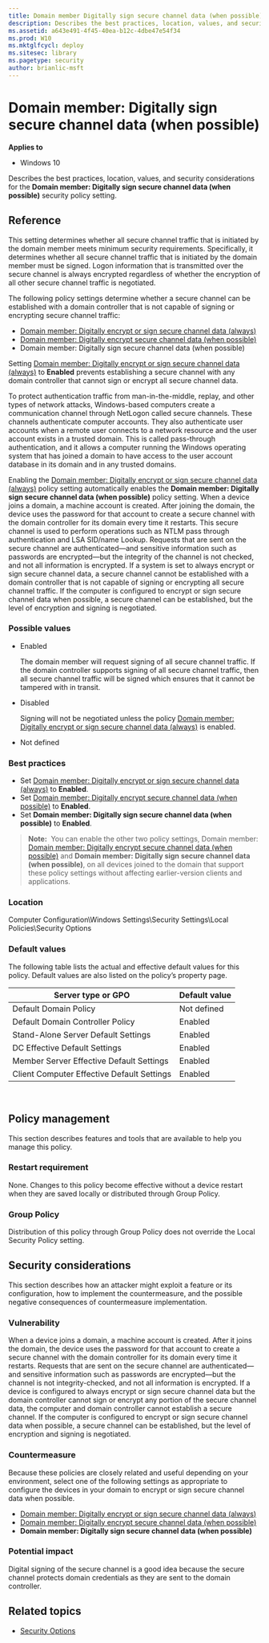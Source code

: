 ```yaml
---
title: Domain member Digitally sign secure channel data (when possible) (Windows 10)
description: Describes the best practices, location, values, and security considerations for the Domain member Digitally sign secure channel data (when possible) security policy setting.
ms.assetid: a643e491-4f45-40ea-b12c-4dbe47e54f34
ms.prod: W10
ms.mktglfcycl: deploy
ms.sitesec: library
ms.pagetype: security
author: brianlic-msft
---
```


# Domain member: Digitally sign secure channel data (when possible)

**Applies to**
-   Windows 10

Describes the best practices, location, values, and security considerations for the **Domain member: Digitally sign secure channel data (when possible)** security policy setting.

## Reference

This setting determines whether all secure channel traffic that is initiated by the domain member meets minimum security requirements. Specifically, it determines whether all secure channel traffic that is initiated by the domain member must be signed. Logon information that is transmitted over the 
secure channel is always encrypted regardless of whether the encryption of all other secure channel traffic is negotiated.

The following policy settings determine whether a secure channel can be established with a domain controller that is not capable of signing or encrypting secure channel traffic:
-   [Domain member: Digitally encrypt or sign secure channel data (always)](domain-member-digitally-encrypt-or-sign-secure-channel-data-always.md)
-   [Domain member: Digitally encrypt secure channel data (when possible)](domain-member-digitally-encrypt-secure-channel-data-when-possible.md)
-   Domain member: Digitally sign secure channel data (when possible)

Setting [Domain member: Digitally encrypt or sign secure channel data (always)](domain-member-digitally-encrypt-or-sign-secure-channel-data-always.md) to **Enabled** prevents establishing a secure channel with any domain controller that cannot sign or encrypt all secure channel data.

To protect authentication traffic from man-in-the-middle, replay, and other types of network attacks, Windows-based computers create a communication channel through NetLogon called secure channels. These channels authenticate computer accounts. They also authenticate user accounts when a remote user connects to a network resource and the user account exists in a trusted domain. This is called pass-through authentication, and it allows a computer running the Windows operating system that has joined a domain to have access to the user account database in its domain and in any trusted domains.

Enabling the [Domain member: Digitally encrypt or sign secure channel data (always)](domain-member-digitally-encrypt-or-sign-secure-channel-data-always.md) policy setting automatically enables the **Domain member: Digitally sign secure channel data (when possible)** policy setting.
When a device joins a domain, a machine account is created. After joining the domain, the device uses the password for that account to create a secure channel with the domain controller for its domain every time it restarts. This secure channel is used to perform operations such as NTLM pass through authentication and LSA SID/name Lookup. Requests that are sent on the secure channel are authenticated—and sensitive information such as passwords are encrypted—but the integrity of the channel is not checked, and not all information is encrypted. If a system is set to always encrypt or sign secure channel data, a secure channel cannot be established with a domain controller that is not capable of signing or encrypting all secure channel traffic. If the computer is configured to encrypt or sign secure channel data when possible, a secure channel can be established, but the level of encryption and signing is negotiated.

### Possible values

-   Enabled

    The domain member will request signing of all secure channel traffic. If the domain controller supports signing of all secure channel traffic, then all secure channel traffic will be signed which ensures that it cannot be tampered with in transit.

-   Disabled

    Signing will not be negotiated unless the policy [Domain member: Digitally encrypt or sign secure channel data (always)](domain-member-digitally-encrypt-or-sign-secure-channel-data-always.md) is enabled.

-   Not defined

### Best practices

-   Set [Domain member: Digitally encrypt or sign secure channel data (always)](domain-member-digitally-encrypt-or-sign-secure-channel-data-always.md) to **Enabled**.
-   Set [Domain member: Digitally encrypt secure channel data (when possible)](domain-member-digitally-encrypt-secure-channel-data-when-possible.md) to **Enabled**.
-   Set **Domain member: Digitally sign secure channel data (when possible)** to **Enabled**.
>**Note:**  You can enable the other two policy settings, Domain member: [Domain member: Digitally encrypt secure channel data (when possible)](domain-member-digitally-encrypt-secure-channel-data-when-possible.md) and **Domain member: Digitally sign secure channel data (when possible)**, on all devices joined to the domain that support these policy settings without affecting earlier-version clients and applications.
 
### Location

Computer Configuration\\Windows Settings\\Security Settings\\Local Policies\\Security Options

### Default values

The following table lists the actual and effective default values for this policy. Default values are also listed on the policy’s property page.

| Server type or GPO | Default value |
| - | - |
| Default Domain Policy | Not defined| 
| Default Domain Controller Policy | Enabled | 
| Stand-Alone Server Default Settings | Enabled|  
| DC Effective Default Settings | Enabled| 
| Member Server Effective Default Settings| Enabled| 
| Client Computer Effective Default Settings | Enabled| 
 
## Policy management

This section describes features and tools that are available to help you manage this policy.

### Restart requirement

None. Changes to this policy become effective without a device restart when they are saved locally or distributed through Group Policy.

### Group Policy

Distribution of this policy through Group Policy does not override the Local Security Policy setting.

## Security considerations

This section describes how an attacker might exploit a feature or its configuration, how to implement the countermeasure, and the possible negative consequences of countermeasure implementation.

### Vulnerability

When a device joins a domain, a machine account is created. After it joins the domain, the device uses the password for that account to create a secure channel with the domain controller for its domain every time it restarts. Requests that are sent on the secure channel are authenticated—and sensitive information such as passwords are encrypted—but the channel is not integrity-checked, and not all information is encrypted. If a device is configured to always encrypt or sign secure channel data but the domain controller cannot sign or encrypt any portion of the secure channel data, the computer and domain controller cannot establish a secure channel. If the computer is configured to encrypt or sign secure channel data when possible, a secure channel can be established, but the level of encryption and signing is negotiated.

### Countermeasure

Because these policies are closely related and useful depending on your environment, select one of the following settings as appropriate to configure the devices in your domain to encrypt or sign secure channel data when possible.

-   [Domain member: Digitally encrypt or sign secure channel data (always)](domain-member-digitally-encrypt-or-sign-secure-channel-data-always.md)
-   [Domain member: Digitally encrypt secure channel data (when possible)](domain-member-digitally-encrypt-secure-channel-data-when-possible.md)
-   **Domain member: Digitally sign secure channel data (when possible)**

### Potential impact

Digital signing of the secure channel is a good idea because the secure channel protects domain credentials as they are sent to the domain controller.

## Related topics

- [Security Options](security-options.md)
